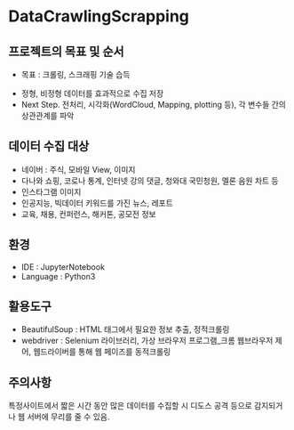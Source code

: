 # DataCrawlingScrapping
## 프로젝트의 목표 및 순서
* 목표 : 크롤링, 스크래핑 기술 습득
- 정형, 비정형 데이터를 효과적으로 수집 저장
- Next Step. 전처리, 시각화(WordCloud, Mapping, plotting 등), 각 변수들 간의 상관관계를 파악

## 데이터 수집 대상
- 네이버 : 주식, 모바일 View, 이미지
- 다나와 쇼핑, 코로나 통계, 인터넷 강의 댓글, 청와대 국민청원, 멜론 음원 차트 등
- 인스타그램 이미지
- 인공지능, 빅데이터 키워드를 가진 뉴스, 레포트
- 교육, 채용, 컨퍼런스, 해커톤, 공모전 정보

## 환경
- IDE : JupyterNotebook
- Language : Python3

## 활용도구
- BeautifulSoup : HTML 태그에서 필요한 정보 추출, 정적크롤링
- webdriver : Selenium 라이브러리, 가상 브라우저 프로그램_크롬 웹브라우저 제어, 웹드라이버를 통해 웹 페이즈를 동적크롤링

## 주의사항
특정사이트에서 짧은 시간 동안 많은 데이터를 수집할 시 디도스 공격 등으로 감지되거나 웹 서버에 무리를 줄 수 있음.
